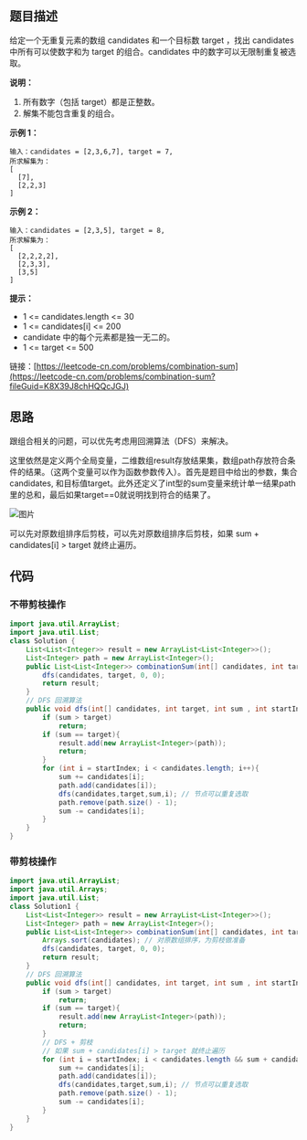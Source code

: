 ## 题目描述

给定一个无重复元素的数组 candidates 和一个目标数 target ，找出 candidates 中所有可以使数字和为 target 的组合。candidates 中的数字可以无限制重复被选取。

**说明：**

1. 所有数字（包括 target）都是正整数。
2. 解集不能包含重复的组合。

**示例 1：**

```shell
输入：candidates = [2,3,6,7], target = 7,
所求解集为：
[
  [7],
  [2,2,3]
]
```
**示例 2：**
```shell
输入：candidates = [2,3,5], target = 8,
所求解集为：
[
  [2,2,2,2],
  [2,3,3],
  [3,5]
]
```
**提示：**
* 1 <= candidates.length <= 30
* 1 <= candidates[i] <= 200
* candidate 中的每个元素都是独一无二的。
* 1 <= target <= 500

链接：[https://leetcode-cn.com/problems/combination-sum](https://leetcode-cn.com/problems/combination-sum?fileGuid=K8X39J8chHQQcJGJ)

## 思路

跟组合相关的问题，可以优先考虑用回溯算法（DFS）来解决。

这里依然是定义两个全局变量，二维数组result存放结果集，数组path存放符合条件的结果。（这两个变量可以作为函数参数传入）。首先是题目中给出的参数，集合candidates, 和目标值target。此外还定义了int型的sum变量来统计单一结果path里的总和，最后如果target==0就说明找到符合的结果了。

![图片](https://uploader.shimo.im/f/gY9RoAezm9bPyR7H.png!thumbnail?fileGuid=K8X39J8chHQQcJGJ)

可以先对原数组排序后剪枝，可以先对原数组排序后剪枝，如果 sum + candidates[i] > target 就终止遍历。

## 代码

### 不带剪枝操作

```java
import java.util.ArrayList;
import java.util.List;
class Solution {
    List<List<Integer>> result = new ArrayList<List<Integer>>();
    List<Integer> path = new ArrayList<Integer>();
    public List<List<Integer>> combinationSum(int[] candidates, int target) {
        dfs(candidates, target, 0, 0);
        return result;
    }
    // DFS 回溯算法
    public void dfs(int[] candidates, int target, int sum , int startIndex){
        if (sum > target)
            return;
        if (sum == target){
            result.add(new ArrayList<Integer>(path));
            return;
        }
        for (int i = startIndex; i < candidates.length; i++){
            sum += candidates[i];
            path.add(candidates[i]);
            dfs(candidates,target,sum,i); // 节点可以重复选取
            path.remove(path.size() - 1);
            sum -= candidates[i];
        }
    }
}
```
### 带剪枝操作

```java
import java.util.ArrayList;
import java.util.Arrays;
import java.util.List;
class Solution1 {
    List<List<Integer>> result = new ArrayList<List<Integer>>();
    List<Integer> path = new ArrayList<Integer>();
    public List<List<Integer>> combinationSum(int[] candidates, int target) {
        Arrays.sort(candidates); // 对原数组排序，为剪枝做准备
        dfs(candidates, target, 0, 0);
        return result;
    }
    // DFS 回溯算法
    public void dfs(int[] candidates, int target, int sum , int startIndex){
        if (sum > target)
            return;
        if (sum == target){
            result.add(new ArrayList<Integer>(path));
            return;
        }
        // DFS + 剪枝
        // 如果 sum + candidates[i] > target 就终止遍历
        for (int i = startIndex; i < candidates.length && sum + candidates[i] <= target; i++){
            sum += candidates[i];
            path.add(candidates[i]);
            dfs(candidates,target,sum,i); // 节点可以重复选取
            path.remove(path.size() - 1);
            sum -= candidates[i];
        }
    }
}
```

